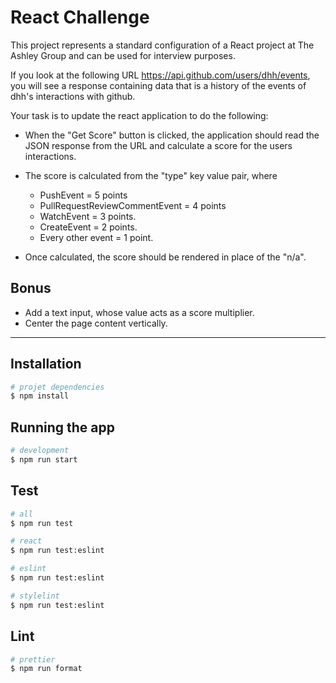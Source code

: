 # React Challenge

This project represents a standard configuration of a React project at The Ashley Group and can be used for interview purposes.

If you look at the following URL https://api.github.com/users/dhh/events,
you will see a response containing data that is a history of the events of
dhh's interactions with github.

Your task is to update the react application to do the following:

- When the "Get Score" button is clicked, the application should
  read the JSON response from the URL and calculate a score for
  the users interactions.

- The score is calculated from the "type" key value pair, where
  - PushEvent = 5 points
  - PullRequestReviewCommentEvent = 4 points
  - WatchEvent = 3 points.
  - CreateEvent = 2 points.
  - Every other event = 1 point.

- Once calculated, the score should be rendered in place of the "n/a".

## Bonus

- Add a text input, whose value acts as a score multiplier.
- Center the page content vertically.

______

## Installation

```bash
# projet dependencies
$ npm install
```

## Running the app

```bash
# development
$ npm run start
```

## Test

```bash
# all
$ npm run test

# react
$ npm run test:eslint

# eslint
$ npm run test:eslint

# stylelint
$ npm run test:eslint
```

## Lint

```bash
# prettier
$ npm run format
```
